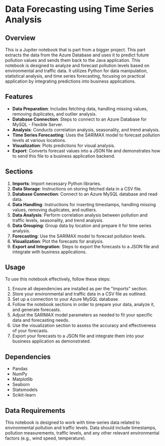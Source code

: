 # Data Forecasting using Time Series Analysis

## Overview

This is a Jupiter notebook that is part from a bigger project. This part extracts the data from the Azure Database and uses it to predict future pollution values and sends them back to the Java application. This notebook is designed to analyze and forecast pollution levels based on environmental and traffic data. It utilizes Python for data manipulation, statistical analysis, and time series forecasting, focusing on practical application by integrating predictions into business applications.

## Features
- **Data Preparation**: Includes fetching data, handling missing values, removing duplicates, and outlier analysis.
- **Database Connection**: Steps to connect to an Azure Database for MySQL - Flexible Server.
- **Analysis**: Conducts correlation analysis, seasonality, and trend analysis.
- **Time Series Forecasting**: Uses the SARIMAX model to forecast pollution levels at various locations.
- **Visualization**: Plots predictions for visual analysis.
- **Export**: Converts forecast values into a JSON file and demonstrates how to send this file to a business application backend.

## Sections
1. **Imports**: Import necessary Python libraries.
2. **Data Storage**: Instructions on storing fetched data in a CSV file.
3. **Database Connection**: Connect to an Azure MySQL database and read data.
4. **Data Handling**: Instructions for inserting timestamps, handling missing values, removing duplicates, and outliers.
5. **Data Analysis**: Perform correlation analysis between pollution and traffic levels, seasonality, and trend analysis.
6. **Data Grouping**: Group data by location and prepare it for time series analysis.
7. **Forecasting**: Use the SARIMAX model to forecast pollution levels.
8. **Visualization**: Plot the forecasts for analysis.
9. **Export and Integration**: Steps to export the forecasts to a JSON file and integrate with business applications.

## Usage
To use this notebook effectively, follow these steps:
1. Ensure all dependencies are installed as per the "Imports" section.
2. Store your environmental and traffic data in a CSV file as outlined.
3. Set up a connection to your Azure MySQL database.
4. Follow the notebook sections in order to prepare your data, analyze it, and generate forecasts.
5. Adjust the SARIMAX model parameters as needed to fit your specific data and forecasting needs.
6. Use the visualization section to assess the accuracy and effectiveness of your forecasts.
7. Export your forecasts to a JSON file and integrate them into your business application as demonstrated.

## Dependencies
- Pandas
- NumPy
- Matplotlib
- Seaborn
- Statsmodels
- Scikit-learn

## Data Requirements
This notebook is designed to work with time-series data related to environmental pollution and traffic levels. Data should include timestamps, pollution measurements, traffic levels, and any other relevant environmental factors (e.g., wind speed, temperature).
